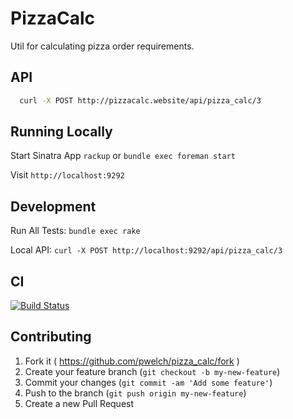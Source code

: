 # PizzaCalc

Util for calculating pizza order requirements.

## API

```bash
  curl -X POST http://pizzacalc.website/api/pizza_calc/3
```

## Running Locally

Start Sinatra App
`rackup` or `bundle exec foreman start`

Visit
`http://localhost:9292`

## Development

Run All Tests:
`bundle exec rake`

Local API:
`curl -X POST http://localhost:9292/api/pizza_calc/3`

## CI

[![Build Status](https://secure.travis-ci.org/pwelch/pizza_calc.svg)](http://travis-ci.org/pwelch/pizza_calc)

## Contributing

1. Fork it ( https://github.com/pwelch/pizza_calc/fork )
2. Create your feature branch (`git checkout -b my-new-feature`)
3. Commit your changes (`git commit -am 'Add some feature'`)
4. Push to the branch (`git push origin my-new-feature`)
5. Create a new Pull Request
